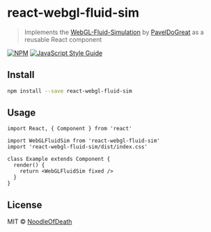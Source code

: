 # react-webgl-fluid-sim

> Implements the [WebGL-Fluid-Simulation](https://paveldogreat.github.io/WebGL-Fluid-Simulation) by [PavelDoGreat](https://github.com/PavelDoGreat/WebGL-Fluid-Simulation) as a reusable React component

[![NPM](https://img.shields.io/npm/v/react-webgl-fluid-sim.svg)](https://www.npmjs.com/package/react-webgl-fluid-sim) [![JavaScript Style Guide](https://img.shields.io/badge/code_style-standard-brightgreen.svg)](https://standardjs.com)

## Install

```bash
npm install --save react-webgl-fluid-sim
```

## Usage

```tsx
import React, { Component } from 'react'

import WebGLFluidSim from 'react-webgl-fluid-sim'
import 'react-webgl-fluid-sim/dist/index.css'

class Example extends Component {
  render() {
    return <WebGLFluidSim fixed />
  }
}
```

## License

MIT © [NoodleOfDeath](https://github.com/NoodleOfDeath)
